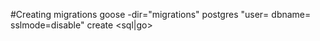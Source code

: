 #Creating migrations
goose -dir="migrations" postgres "user=<dbusrname> dbname=<dbname> sslmode=disable"  create <migrationname> <sql|go>
